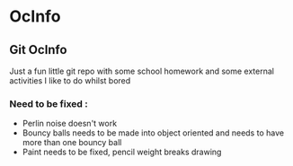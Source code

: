 # OcInfo
## Git OcInfo

Just a fun little git repo with some school homework and some external activities I like to do whilst bored

### Need to be fixed :
* Perlin noise doesn't work
* Bouncy balls needs to be made into object oriented
	and needs to have more than one bouncy ball
* Paint needs to be fixed, pencil weight breaks drawing

